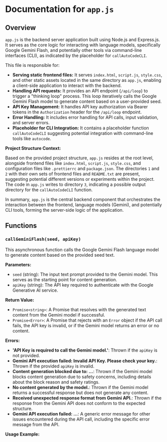 # Documentation for `app.js`

## Overview

`app.js` is the backend server application built using Node.js and Express.js. It serves as the core
logic for interacting with language models, specifically Google Gemini Flash, and potentially other
tools via command-line interfaces (CLI), as indicated by the placeholder for `callAutoCodeCLI`.

This file is responsible for:

- **Serving static frontend files:** It serves `index.html`, `script.js`, `style.css`, and other
  static assets located in the same directory as `app.js`, enabling a client-side application to
  interact with the backend.
- **Handling API requests:** It provides an API endpoint (`/api/loop`) to trigger a "thinking loop"
  process. This loop iteratively calls the Google Gemini Flash model to generate content based on a
  user-provided seed.
- **API Key Management:** It handles API key authorization via Bearer tokens in the `Authorization`
  header for the `/api/loop` endpoint.
- **Error Handling:** It includes error handling for API calls, input validation, and server errors.
- **Placeholder for CLI Integration:** It contains a placeholder function `callAutoCodeCLI`
  suggesting potential integration with command-line tools like `autocode`.

**Project Structure Context:**

Based on the provided project structure, `app.js` resides at the root level, alongside frontend
files like `index.html`, `script.js`, `style.css`, and configuration files like `.prettierrc` and
`package.json`. The directories `1` and `2` with their own sets of frontend files and `README.txt`
are present, suggesting potential different versions or experiments within the project. The code in
`app.js` writes to directory `3`, indicating a possible output directory for the `callAutoCodeCLI`
function.

In summary, `app.js` is the central backend component that orchestrates the interaction between the
frontend, language models (Gemini), and potentially CLI tools, forming the server-side logic of the
application.

## Functions

### `callGeminiFlash(seed, apiKey)`

This asynchronous function calls the Google Gemini Flash language model to generate content based on
the provided seed text.

**Parameters:**

- `seed` (string): The input text prompt provided to the Gemini model. This serves as the starting
  point for content generation.
- `apiKey` (string): The API key required to authenticate with the Google Generative AI service.

**Return Value:**

- `Promise<string>`: A Promise that resolves with the generated text content from the Gemini model
  if successful.
- `Promise<Error>`: A Promise that rejects with an `Error` object if the API call fails, the API key
  is invalid, or if the Gemini model returns an error or no content.

**Errors:**

- **'API Key is required to call the Gemini model.'**: Thrown if the `apiKey` is not provided.
- **Gemini API execution failed: Invalid API Key. Please check your key.**: Thrown if the provided
  `apiKey` is invalid.
- **Content generation blocked due to: ...**: Thrown if the Gemini model blocks content generation
  due to safety concerns, including details about the block reason and safety ratings.
- **No content generated by the model.**: Thrown if the Gemini model returns a successful response
  but does not generate any content.
- **Received unexpected response format from Gemini API.**: Thrown if the response from the Gemini
  API does not conform to the expected structure.
- **Gemini API execution failed: ...**: A generic error message for other issues encountered during
  the API call, including the specific error message from the API.

**Usage Example:**
